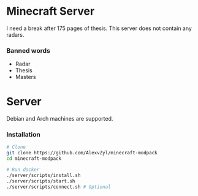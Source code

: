 # Minecraft Server

<!-- [![Tests](https://github.com/AlexvZyl/minecraft-server/workflows/Tests/badge.svg)](https://github.com/AlexvZyl/minecraft-server/actions?workflow=Tests) --> 

I need a break after 175 pages of thesis.  This server does not contain any radars.

### Banned words

- Radar
- Thesis
- Masters

# Server

Debian and Arch machines are supported.

### Installation

```bash
# Clone
git clone https://github.com/AlexvZyl/minecraft-modpack
cd minecraft-modpack

# Run docker
./server/scripts/install.sh
./server/scripts/start.sh
./server/scripts/connect.sh # Optional
```
